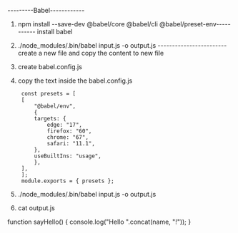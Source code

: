 ---------Babel------------

1.  npm install --save-dev @babel/core @babel/cli @babel/preset-env----------- install babel
2.  ./node_modules/.bin/babel input.js -o output.js   ------------------------create a new file and copy the content to new file
3. create babel.config.js
4. copy the text inside the  babel.config.js

        const presets = [
        [
            "@babel/env",
            {
            targets: {
                edge: "17",
                firefox: "60",
                chrome: "67",
                safari: "11.1",
            },
            useBuiltIns: "usage",
            },
        ],
        ];
        module.exports = { presets };


5.  ./node_modules/.bin/babel input.js -o output.js
6. cat output.js

function sayHello() {
  console.log("Hello ".concat(name, "!"));
}
